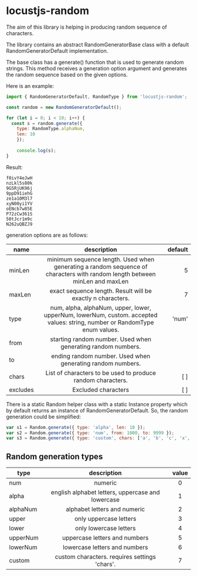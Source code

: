 # locustjs-random
The aim of this library is helping in producing random sequence of characters.

The library contains an abstract RandomGeneratorBase class with a default RandomGeneratorDefault implementation.

The base class has a generate() function that is used to generate random strings. This method receives a generation option argument and generates the random sequence based on the given options.

Here is an example:

```javascript
import { RandomGeneratorDefault, RandomType } from 'locustjs-random';

const random = new RandomGeneratorDefault();

for (let i = 0; i < 10; i++) {
  const s = random.generate({
    type: RandomType.alphaNum,
    len: 10
    });
    
    console.log(s);
}
```
Result:
```
f0ivY4eJwH
nzLkl5s80k
9G5RjUK96j
9ppD91iehG
ze1a10M3l7
xyN00yi1YV
oENcb7w85E
P72zCw361S
50tJcr1m9c
N262uQBZJ9
```
generation options are as follows:

| name   |      description      |  default |
|----------|:-------------:|------:|
| minLen |  minimum sequence length. Used when generating a random sequence of characters with random length between minLen and maxLen | 5 |
| maxLen |    exact sequence length. Result will be exactly n characters.   | 7 |
| type | num, alpha, alphaNum, upper, lower, upperNum, lowerNum, custom. accepted values: string, number or RandomType enum values.  | 'num' |
| from | starting random number. Used when generating random numbers. | |
| to | ending random number. Used when generating random numbers. |     |
| chars | List of characters to be used to produce random characters. | [ ]  |
| excludes | Excluded characters | [ ] |

There is a static Random helper class with a static Instance property which by default returns an instance of RandomGeneratorDefault. So, the random generation could be simplified:

```javascript
var s1 = Random.generate({ type: 'alpha', len: 10 });
var s2 = Random.generate({ type: 'num', from: 1000, to: 9999 });
var s3 = Random.generate({ type: 'custom', chars: ['a', 'b', 'c', 'x', 'y', 'z', '1', '2', '3' ], len: 5 });
```
## Random generation types
| type   |      description      | value |
|----------|:-------------:|:---:|
| num |  numeric | 0 |
| alpha |  english alphabet letters, uppercase and lowercase | 1 |
| alphaNum |  alphabet letters and numeric | 2 |
| upper |  only uppercase letters | 3 |
| lower |  only lowercase letters | 4 |
| upperNum |  uppercase letters and numbers | 5 |
| lowerNum |  lowercase letters and numbers | 6 |
| custom | custom characters. requires settings 'chars'. | 7 |





